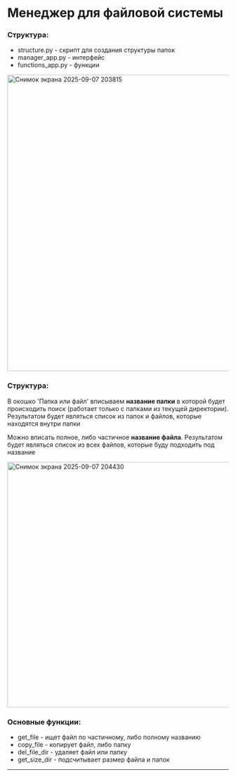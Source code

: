 # Менеджер для файловой системы


### Структура:

- structure.py - скрипт для создания структуры папок
- manager_app.py - интерфейс
- functions_app.py - функции
  
<img width="1261" height="675" alt="Снимок экрана 2025-09-07 203815" src="https://github.com/user-attachments/assets/a5b8c6d3-23da-4ffe-ba22-9770de763f73" />


### Структура:
В окошко 'Папка или файл' вписываем **название папки** в которой будет происходить поиск (работает только с папками 
из текущей директории). Результатом будет являться список из папок и файлов, которые находятся внутри папки

Можно вписать полное, либо частичное **название файла**. Результатом будет являться список из всех файлов, которые буду 
подходить под название

<img width="1004" height="559" alt="Снимок экрана 2025-09-07 204430" src="https://github.com/user-attachments/assets/d7f55bf4-6438-47bc-9fef-f3972a62ea22" />


### Основные функции:

- get_file - ищет файл по частичному, либо полному названию
- copy_file - копирует файл, либо папку
- del_file_dir - удаляет файл или папку
- get_size_dir - подсчитывает размер файла и папок

***
  

